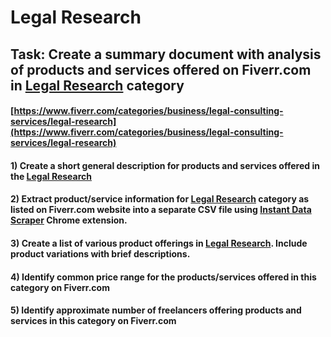 # Legal Research
## Task: Create a summary document with analysis of products and services offered on Fiverr.com in [Legal Research](https://www.fiverr.com/categories/business/legal-consulting-services/legal-research) category
#### [https://www.fiverr.com/categories/business/legal-consulting-services/legal-research](https://www.fiverr.com/categories/business/legal-consulting-services/legal-research)
#### 1) Create a short general description for products and services offered in the [Legal Research](https://www.fiverr.com/categories/business/legal-consulting-services/legal-research)
#### 2) Extract product/service information for [Legal Research](https://www.fiverr.com/categories/business/legal-consulting-services/legal-research) category as listed on Fiverr.com website into a separate CSV file using [Instant Data Scraper](https://chrome.google.com/webstore/detail/instant-data-scraper/ofaokhiedipichpaobibbnahnkdoiiah) Chrome extension.
#### 3) Create a list of various product offerings in [Legal Research](https://www.fiverr.com/categories/business/legal-consulting-services/legal-research). Include product variations with brief descriptions.
#### 4) Identify common price range for the products/services offered in this category on Fiverr.com
#### 5) Identify approximate number of freelancers offering products and services in this category on Fiverr.com
